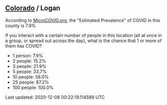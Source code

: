 
## [Colorado](/united-states/colorado) / Logan

According to [MicroCOVID.org](http://microcovid.org),
the "Estimated Prevalence" of COVID in this county is 7.9%

If you interact with a certain number of people in this location
(all at once in a group, or spread out across the day), what is the chance that
1 or more of them has COVID?

- 1 person: 7.9%
- 2 people: 15.2%
- 3 people: 21.9%
- 5 people: 33.7%
- 10 people: 56.0%
- 25 people: 87.2%
- 100 people: 100.0%

Last updated: 2020-12-08 00:22:19.114589 UTC
